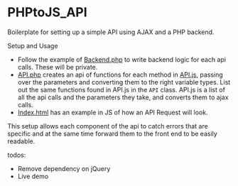 PHPtoJS_API
===========

Boilerplate for setting up a simple API using AJAX and a PHP backend.

Setup and Usage

 + Follow the example of [Backend.php](https://github.com/likethemammal/php-to-js_api/blob/master/backend.php) to write backend logic for each api calls. These will be private.
 + [API.php](https://github.com/likethemammal/php-to-js_api/blob/master/api.php) creates an api of functions for each method in [API.js](https://github.com/likethemammal/php-to-js_api/blob/master/js/api.js), passing over the parameters and converting them to the right variable types. List out the same functions found in API.js in the `API` class. 
API.js is a list of all the api calls and the parameters they take, and converts them to ajax calls.
 + [Index.html](https://github.com/likethemammal/php-to-js_api/blob/master/index.html) has an example in JS of how an API Request will look. 

This setup allows each component of the api to catch errors that are specific and at the same time forward them to the front end to be easily readable.


todos:

* Remove dependency on jQuery
* Live demo
